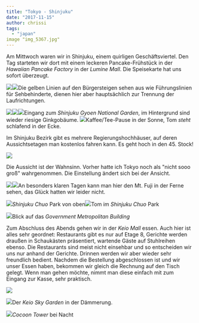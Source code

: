 ```yaml
---
title: "Tokyo - Shinjuku"
date: "2017-11-15"
author: chrissi
tags: 
  - "japan"
image "img_5367.jpg"
---
```


Am Mittwoch waren wir in Shinjuku, einem quirligen Geschäftsviertel. Den Tag starteten wir dort mit einem leckeren Pancake-Frühstück in der _Hawaiian Pancake Factory_ in der _Lumine Mall_. Die Speisekarte hat uns sofort überzeugt.

![](images/img_5327-1.jpg)![](images/img_2473.jpg)Die gelben Linien auf den Bürgersteigen sehen aus wie Führungslinien für Sehbehinderte, dienen hier aber hauptsächlich zur Trennung der Laufrichtungen.

![](images/img_5328-1.jpg)![](images/img_5340.jpg)![](images/img_5345-1.jpg)Eingang zum _Shinjuku Gyoen National Garden_, im Hintergrund sind wieder riesige Ginkgobäume. ![](images/img_5349-1.jpg)Kaffee/Tee-Pause in der Sonne, Tom _steht_ schlafend in der Ecke.

Im Shinjuku Bezirk gibt es mehrere Regierungshochhäuser, auf deren Aussichtsetagen man kostenlos fahren kann. Es geht hoch in den 45. Stock!

![](images/img_5363.jpg)

Die Aussicht ist der Wahnsinn. Vorher hatte ich Tokyo noch als "nicht sooo groß" wahrgenommen. Die Einstellung ändert sich bei der Ansicht.

![](images/img_5370.jpg)![](images/img_5382.jpg)An besonders klaren Tagen kann man hier den Mt. Fuji in der Ferne sehen, das Glück hatten wir leider nicht.

![](images/img_5385.jpg)_Shinjuku Chuo_ Park von oben![](images/img_5410.jpg)Tom im _Shinjuku Chuo_ Park

![](images/img_5429-1.jpg)Blick auf das _Government Metropolitan Building_

Zum Abschluss des Abends gehen wir in der _Keio Mall_ essen. Auch hier ist alles sehr geordnet: Restaurants gibt es nur auf Etage 8, Gerichte werden draußen in Schaukästen präsentiert, wartende Gäste auf Stuhlreihen ebenso. Die Restaurants sind meist nicht einsehbar und so entscheiden wir uns nur anhand der Gerichte. Drinnen werden wir aber wieder sehr freundlich bedient. Nachdem die Bestellung abgeschlossen ist und wir unser Essen haben, bekommen wir gleich die Rechnung auf den Tisch gelegt. Wenn man gehen möchte, nimmt man diese einfach mit zum Eingang zur Kasse, sehr praktisch.

![](images/img_5436.jpg)

![](images/img_5445.jpg)Der _Keio Sky Garden_ in der Dämmerung.

_![](images/img_5439.jpg)Cocoon Tower_ bei Nacht
